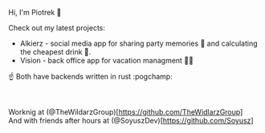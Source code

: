 Hi, I'm Piotrek 👋

Check out my latest projects:
- Alkierz - social media app for sharing party memories 🥳 and calculating the cheapest drink 🍹󠀥󠀥. 
- Vision - back office app for vacation managment 🌴🌴

☝️ Both have backends written in rust :pogchamp:

\
\
Worknig at (@TheWildarzGroup)[https://github.com/TheWidlarzGroup] \
And with friends after hours at (@SoyuszDev)[https://github.com/Soyusz]
